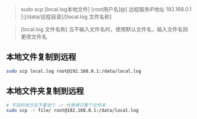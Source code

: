 <!--
 * @Author: Tom
 * @Date: 2022-03-02 20:51:50
 * @LastEditors: Please set LastEditors
 * @Description: 
-->
> sudo scp [local.log本地文件] [root用户名]@[ 远程服务IP地址 192.168.0.1 ]:[/data/远程目录]/[local.log 文件名称]

> [local.log 文件名称] 当不输入文件名时，使用默认文件名，输入文件名则更改文件名
## 本地文件复制到远程
```sh
sudo scp local.log root@192.168.0.1:/data/local.log
```

## 本地文件夹复制到远程

```sh
# 不同的地方在于要加个 -r 代表拷贝整个文件夹
sudo scp -r file/ root@192.168.0.1:/data/local.log
```
